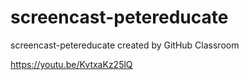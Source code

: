 # screencast-petereducate
screencast-petereducate created by GitHub Classroom

https://youtu.be/KvtxaKz25lQ
